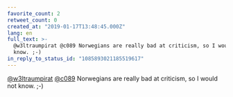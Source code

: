 ```yaml
---
favorite_count: 2
retweet_count: 0
created_at: "2019-01-17T13:48:45.000Z"
lang: en
full_text: >-
  @w3ltraumpirat @c089 Norwegians are really bad at criticism, so I would not
  know. ;-)
in_reply_to_status_id: "1085893021185519617"
---
```


[@w3ltraumpirat](https://twitter.com/w3ltraumpirat)
[@c089](https://twitter.com/c089) Norwegians are really bad at criticism, so I
would not know. ;-)

